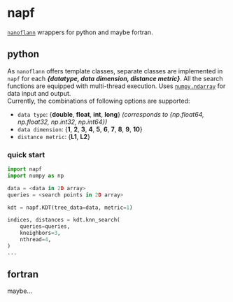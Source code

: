 # napf
[`nanoflann`](https://github.com/jlblancoc/nanoflann) wrappers for python and maybe fortran.

## python
As `nanoflann` offers template classes, separate classes are implemented in `napf` for each ___{datatype, data dimension, distance metric}___. All the search functions are equipped with multi-thread execution. Uses [`numpy.ndarray`](https://numpy.org/doc/stable/reference/generated/numpy.ndarray.html) for data input and output.  
Currently, the combinations of following options are supported:
- `data type`: {__double__, __float__, __int__, __long__}  _(corresponds to {np.float64, np.float32, np.int32, np.int64})_
- `data dimension`: {__1__, __2__, __3__, __4__, __5__, __6__, __7__, __8__, __9__, __10__}
- `distance metric`: {__L1__, __L2__}

### quick start
```python
import napf
import numpy as np

data = <data in 2D array>
queries = <search points in 2D array>

kdt = napf.KDT(tree_data=data, metric=1)

indices, distances = kdt.knn_search(
    queries=queries,
    kneighbors=3,
    nthread=4,
)
...
```

## fortran
maybe...
